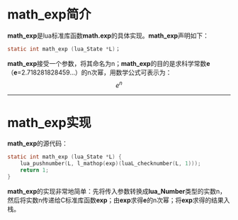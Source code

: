 # math_exp简介

**math_exp**是lua标准库函数**math.exp**的具体实现。**math_exp**声明如下：

```c
static int math_exp (lua_State *L)；
```

**math_exp**接受一个参数，将其命名为n；**math_exp**的目的是求科学常数**e**（**e**=2.718281828459...）的n次幂，用数学公式可表示为：
$$
e^{n}
$$

---

# math_exp实现

**math_exp**的源代码：

```c
static int math_exp (lua_State *L) {                                                  
    lua_pushnumber(L, l_mathop(exp)(luaL_checknumber(L, 1)));
    return 1;
}
```

**math_exp**的实现非常地简单：先将传入参数转换成**lua_Number**类型的实数n，然后将实数n传递给C标准库函数**exp**；由**exp**求得**e**的n次幂；将**exp**求得的结果入栈。